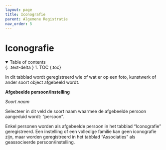 ```yaml
---
layout: page
title: Iconografie
parent: Algemene Registratie
nav_order: 5
---
```


# Iconografie

<details open markdown="block">
  <summary>
    Table of contents
  </summary>
  {: .text-delta }
1. TOC
{:toc}
</details>

In dit tabblad wordt geregistreerd wie of wat er op een foto, kunstwerk of ander soort object afgebeeld wordt.

**Afgebeelde persoon/instelling**

*Soort naam*

Selecteer in dit veld de soort naam waarmee de afgebeelde persoon aangeduid wordt: “persoon”.

Enkel personen worden als afgebeelde persoon in het tabblad “Iconografie” geregistreerd. Een instelling of een volledige familie kan geen iconografie zijn, maar worden geregistreerd in het tabblad “Associaties” als geassocieerde persoon/instelling.
